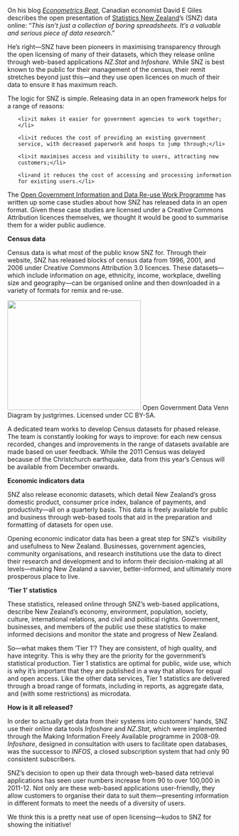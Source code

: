 <html><body><p>On his blog <a href="http://davegiles.blogspot.co.nz/2012/05/disappearing-historical-data.html"><em>Econometrics Beat</em></a>,<em> </em>Canadian economist David E Giles describes the open presentation of <a href="http://www.stats.govt.nz/">Statistics New Zealand</a>’s (SNZ) data online: “<em>This isn’t just a collection of boring spreadsheets. It’s a valuable and serious piece of data research</em>.”



He’s right—SNZ have been pioneers in maximising transparency through the open licensing of many of their datasets, which they release online through web-based applications <em>NZ.Stat</em> and <em>Infoshare.</em> While SNZ is best known to the public for their management of the census, their remit stretches beyond just this—and they use open licences on much of their data to ensure it has maximum reach.



The logic for SNZ is simple. Releasing data in an open framework helps for a range of reasons:

</p><ul>

	<li>it makes it easier for government agencies to work together;</li>

	<li>it reduces the cost of providing an existing government service, with decreased paperwork and hoops to jump through;</li>

	<li>it maximises access and visibility to users, attracting new customers;</li>

	<li>and it reduces the cost of accessing and processing information for existing users.</li>

</ul>

The <a href="http://ict.govt.nz/programmes/open-and-transparent-government/open-data-case-studies/">Open Government Information and Data Re-use Work Programme</a> has written up some case studies about how SNZ has released data in an open format. Given these case studies are licensed under a Creative Commons Attribution licences themselves, we thought it would be good to summarise them for a wider public audience.



<strong>Census data</strong>



Census data is what most of the public know SNZ for. Through their website, SNZ has released blocks of census data from 1996, 2001, and 2006 under Creative Commons Attribution 3.0 licences. These datasets—which include information on age, ethnicity, income, workplace, dwelling size and geography—can be organised online and then downloaded in a variety of formats for remix and re-use.



<a href="http://www.flickr.com/photos/notbrucelee/5241176871/" rel="attachment wp-att-4268"><img class="size-medium wp-image-4268 " src="http://creativecommons.org.nz/wp-content/uploads/2013/09/cc.large2_-300x246.jpg" alt="" width="300" height="246"></a> Open Government Data Venn Diagram by justgrimes. Licensed under CC BY-SA.



A dedicated team works to develop Census datasets for phased release. The team is constantly looking for ways to improve: for each new census recorded, changes and improvements in the range of datasets available are made based on user feedback. While the 2011 Census was delayed because of the Christchurch earthquake, data from this year’s Census will be available from December onwards.



<strong>Economic indicators data</strong>



SNZ also release economic datasets, which detail New Zealand’s gross domestic product, consumer price index, balance of payments, and productivity—all on a quarterly basis. This data is freely available for public and business through web-based tools that aid in the preparation and formatting of datasets for open use.



Opening economic indicator data has been a great step for SNZ’s  visibility and usefulness to New Zealand. Businesses, government agencies, community organisations, and research institutions use the data to direct their research and development and to inform their decision-making at all levels—making New Zealand a savvier, better-informed, and ultimately more prosperous place to live.



<strong>‘Tier 1’ statistics</strong>



These statistics, released online through SNZ’s web-based applications, describe New Zealand’s economy, environment, population, society, culture, international relations, and civil and political rights. Government, businesses, and members of the public use these statistics to make informed decisions and monitor the state and progress of New Zealand.



So—what makes them ‘Tier 1’? They are consistent, of high quality, and have integrity. This is why they are the priority for the government’s statistical production. Tier 1 statistics are optimal for public, wide use, which is why it’s important that they are published in a way that allows for equal and open access. Like the other data services, Tier 1 statistics are delivered through a broad range of formats, including in reports, as aggregate data, and (with some restrictions) as microdata.



<strong>How is it all released?</strong><strong> </strong>



In order to actually get data from their systems into customers’ hands, SNZ use their online data tools <em>Infoshare </em>and <em>NZ.Stat</em>, which were implemented through the Making Information Freely Available programme in 2008-09. <em>Infoshare</em>, designed in consultation with users to facilitate open databases, was the successor to <em>INFOS</em>, a closed subscription system that had only 90 consistent subscribers.



SNZ’s decision to open up their data through web-based data retrieval applications has seen user numbers increase from 90 to over 100,000 in 2011-12. Not only are these web-based applications user-friendly, they allow customers to organise their data to suit them—presenting information in different formats to meet the needs of a diversity of users.



We think this is a pretty neat use of open licensing—kudos to SNZ for showing the initiative!</body></html>